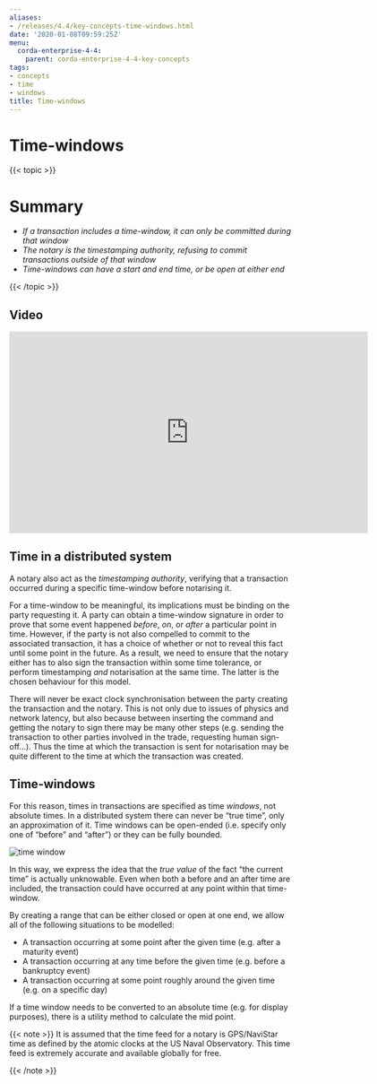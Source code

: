 ```yaml
---
aliases:
- /releases/4.4/key-concepts-time-windows.html
date: '2020-01-08T09:59:25Z'
menu:
  corda-enterprise-4-4:
    parent: corda-enterprise-4-4-key-concepts
tags:
- concepts
- time
- windows
title: Time-windows
---
```



# Time-windows


{{< topic >}}

# Summary


* *If a transaction includes a time-window, it can only be committed during that window*
* *The notary is the timestamping authority, refusing to commit transactions outside of that window*
* *Time-windows can have a start and end time, or be open at either end*


{{< /topic >}}

## Video

<iframe src="https://player.vimeo.com/video/213879314" width="640" height="360" frameborder="0" webkitallowfullscreen="true" mozallowfullscreen="true" allowfullscreen="true"></iframe>


<p></p>


## Time in a distributed system

A notary also act as the *timestamping authority*, verifying that a transaction occurred during a specific time-window
before notarising it.

For a time-window to be meaningful, its implications must be binding on the party requesting it. A party can obtain a
time-window signature in order to prove that some event happened *before*, *on*, or *after* a particular point in time.
However, if the party is not also compelled to commit to the associated transaction, it has a choice of whether or not
to reveal this fact until some point in the future. As a result, we need to ensure that the notary either has to also
sign the transaction within some time tolerance, or perform timestamping *and* notarisation at the same time. The
latter is the chosen behaviour for this model.

There will never be exact clock synchronisation between the party creating the transaction and the notary.
This is not only due to issues of physics and network latency, but also because between inserting the command and
getting the notary to sign there may be many other steps (e.g. sending the transaction to other parties involved in the
trade, requesting human sign-off…). Thus the time at which the transaction is sent for notarisation may be quite
different to the time at which the transaction was created.


## Time-windows

For this reason, times in transactions are specified as time *windows*, not absolute times. In a distributed system
there can never be “true time”, only an approximation of it. Time windows can be open-ended (i.e. specify only one of
“before” and “after”) or they can be fully bounded.

![time window](/en/images/time-window.gif "time window")

In this way, we express the idea that the *true value* of the fact “the current time” is actually unknowable. Even when
both a before and an after time are included, the transaction could have occurred at any point within that time-window.

By creating a range that can be either closed or open at one end, we allow all of the following situations to be
modelled:


* A transaction occurring at some point after the given time (e.g. after a maturity event)
* A transaction occurring at any time before the given time (e.g. before a bankruptcy event)
* A transaction occurring at some point roughly around the given time (e.g. on a specific day)

If a time window needs to be converted to an absolute time (e.g. for display purposes), there is a utility method to
calculate the mid point.

{{< note >}}
It is assumed that the time feed for a notary is GPS/NaviStar time as defined by the atomic
clocks at the US Naval Observatory. This time feed is extremely accurate and available globally for free.

{{< /note >}}
